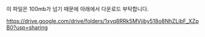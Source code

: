 이 파일은 100mb가 넘기 때문에 아래에서 다운로드 부탁합니다.

https://drive.google.com/drive/folders/1xyq8RRk5MVjiby518o8NhZLibF_XZpB0?usp=sharing
